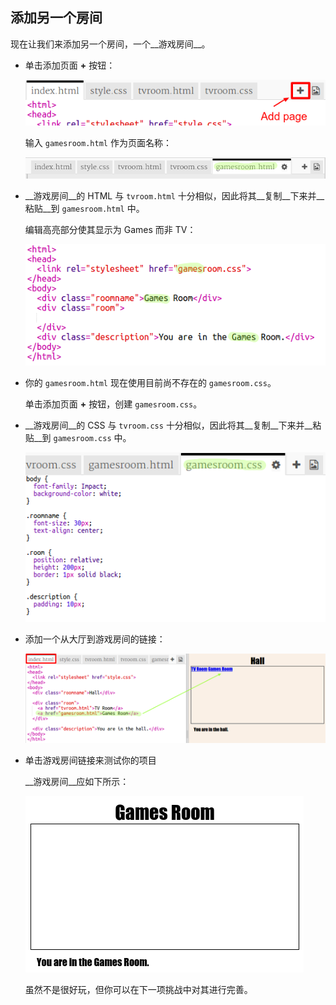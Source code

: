 ## 添加另一个房间

现在让我们来添加另一个房间，一个__游戏房间__。 

+ 单击添加页面 __+__ 按钮：

	![screenshot](images/rooms-add-page.png)

	输入 `gamesroom.html` 作为页面名称：

  	![screenshot](images/rooms-games-html.png)

+ __游戏房间__的 HTML 与 `tvroom.html` 十分相似，因此将其__复制__下来并__粘贴__到 `gamesroom.html` 中。
	
	编辑高亮部分使其显示为 Games 而非 TV：

	![screenshot](images/rooms-games-html2.png)	

+ 你的 `gamesroom.html` 现在使用目前尚不存在的 `gamesroom.css`。 

	单击添加页面 __+__ 按钮，创建 `gamesroom.css`。 


+ __游戏房间__的 CSS 与 `tvroom.css` 十分相似，因此将其__复制__下来并__粘贴__到 `gamesroom.css` 中。

	![screenshot](images/rooms-add-games-css.png)

+ 添加一个从大厅到游戏房间的链接：

	![screenshot](images/rooms-hall-games.png)

+ 单击游戏房间链接来测试你的项目

	​__游戏房间__应如下所示：

	![screenshot](images/rooms-games-before.png)

	虽然不是很好玩，但你可以在下一项挑战中对其进行完善。 



